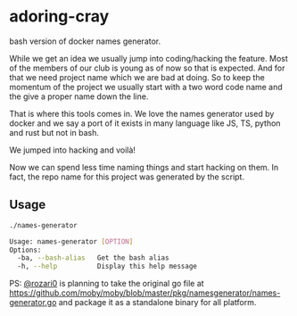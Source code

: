 # adoring-cray

bash version of docker names generator.

While we get an idea we usually jump into coding/hacking the feature. Most of the members of our club is young as of now so that is expected. And for that we need project name which we are bad at doing. So to keep the momentum of the project we usually start with a two word code name and the give a proper name down the line. 

That is where this tools comes in. We love the names generator used by docker and we say a port of it exists in many language like JS, TS, python and rust but not in bash.

We jumped into hacking and voilà!

Now we can spend less time naming things and start hacking on them. In fact, the repo name for this project was generated by the script.


## Usage

```bash
./names-generator

Usage: names-generator [OPTION]
Options:
  -ba, --bash-alias   Get the bash alias
  -h, --help          Display this help message
```

PS: [@rozari0](https://github.com/rozari0) is planning to take the original go file at https://github.com/moby/moby/blob/master/pkg/namesgenerator/names-generator.go and package it as a standalone binary for all platform.
